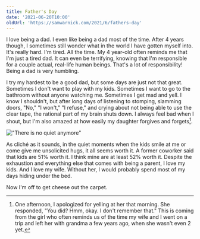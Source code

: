 ```yaml
---
title: Father's Day
date: '2021-06-20T10:00'
oldUrl: 'https://samwarnick.com/2021/6/fathers-day'
---
```


I love being a dad. I even like being a dad most of the time. After 4 years though, I sometimes still wonder what in the world I have gotten myself into. It's really hard. I'm tired. All the time. My 4 year-old often reminds me that I'm just a tired dad. It can even be terrifying, knowing that I'm responsible for a couple actual, real-life human beings. That's a lot of responsibility! Being a dad is very humbling.

I try my hardest to be a good dad, but some days are just not that great. Sometimes I don't want to play with my kids. Sometimes I want to go to the bathroom without anyone watching me. Sometimes I get mad and yell. I know I shouldn't, but after long days of listening to stomping, slamming doors, "No," "I won't," "I refuse," and crying about not being able to use the clear tape, the rational part of my brain shuts down. I always feel bad when I shout, but I'm also amazed at how easily my daughter forgives and forgets[^1].

!["There is no quiet anymore"](https://i.imgur.com/jATjOVM.jpeg)

As cliché as it sounds, in the quiet moments when the kids smile at me or come give me unsolicited hugs, it all seems worth it. A former coworker said that kids are 51% worth it. I think mine are at least 52% worth it. Despite the exhaustion and everything else that comes with being a parent, I love my kids. And I love my wife. Without her, I would probably spend most of my days hiding under the bed.

Now I'm off to get cheese out the carpet.

[^1]: One afternoon, I apologized for yelling at her that morning. She responded, "You did? Hmm, okay. I don't remember that." This is coming from the girl who often reminds us of the time my wife and I went on a trip and left her with grandma a few years ago, when she wasn't even 2 yet.
